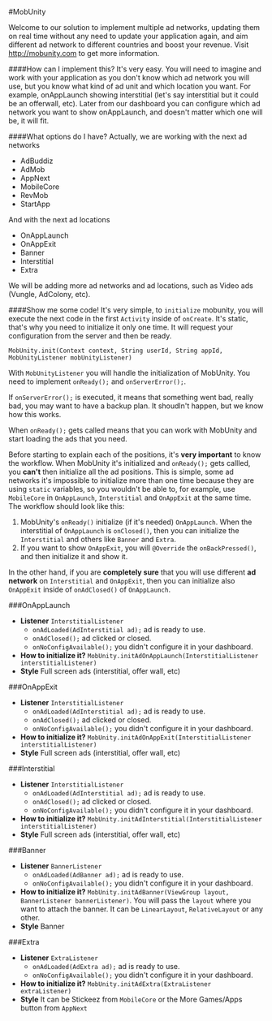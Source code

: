 #MobUnity

Welcome to our solution to implement multiple ad networks, updating them on real time without any need to update your application again, and aim different ad network to different countries and boost your revenue. Visit http://mobunity.com to get more information.

####How can I implement this?
It's very easy. You will need to imagine and work with your application as you don't know which ad network you will use, but you know what kind of ad unit and which location you want. For example, onAppLaunch showing interstitial (let's say interstitial but it could be an offerwall, etc). Later from our dashboard you can configure which ad network you want to show onAppLaunch, and doesn't matter which one will be, it will fit.

####What options do I have?
Actually, we are working with the next ad networks
* AdBuddiz
* AdMob
* AppNext
* MobileCore
* RevMob
* StartApp

And with the next ad locations
* OnAppLaunch
* OnAppExit
* Banner
* Interstitial
* Extra

We will be adding more ad networks and ad locations, such as Video ads (Vungle, AdColony, etc).

####Show me some code!
It's very simple, to `initialize` mobunity, you will execute the next code in the first `Activity` inside of `onCreate`. It's static, that's why you need to initialize it only one time. It will request your configuration from the server and then be ready.

`MobUnity.init(Context context, String userId, String appId, MobUnityListener mobUnityListener)`

With `MobUnityListener` you will handle the initialization of MobUnity. You need to implement `onReady();` and `onServerError();`.

If `onServerError();` is executed, it means that something went bad, really bad, you may want to have a backup plan. It shoudln't happen, but we know how this works.

When `onReady();` gets called means that you can work with MobUnity and start loading the ads that you need.

Before starting to explain each of the positions, it's **very important** to know the workflow. When MobUnity it's initialized and `onReady();` gets callled, you **can't** then initialize all the ad positions. This is simple, some ad networks it's impossible to initialize more than one time because they are using `static` variables, so you wouldn't be able to, for example, use `MobileCore` in `OnAppLaunch`, `Interstitial` and `OnAppExit` at the same time. The workflow should look like this:
1. MobUnity's `onReady()` initialize (if it's needed) `OnAppLaunch`. When the interstitial of `OnAppLaunch` is `onClosed()`, then you can initialize the `Interstitial` and others like `Banner` and `Extra`.
2. If you want to show `OnAppExit`, you will `@Override` the `onBackPressed()`, and then initialize it and show it.

In the other hand, if you are **completely sure** that you will use different **ad network** on `Interstitial` and `OnAppExit`, then you can initialize also `OnAppExit` inside of `onAdClosed()` of `OnAppLaunch`.

###OnAppLaunch
* **Listener** `InterstitialListener`
  * `onAdLoaded(AdInterstitial ad);` ad is ready to use.
  * `onAdClosed();` ad clicked or closed.
  * `onNoConfigAvailable();` you didn't configure it in your dashboard.
* **How to initialize it?** `MobUnity.initAdOnAppLaunch(InterstitialListener interstitialListener)`
* **Style** Full screen ads (interstitial, offer wall, etc)

###OnAppExit
* **Listener** `InterstitialListener`
  * `onAdLoaded(AdInterstitial ad);` ad is ready to use.
  * `onAdClosed();` ad clicked or closed.
  * `onNoConfigAvailable();` you didn't configure it in your dashboard.
* **How to initialize it?** `MobUnity.initAdOnAppExit(InterstitialListener interstitialListener)`
* **Style** Full screen ads (interstitial, offer wall, etc)

###Interstitial
* **Listener** `InterstitialListener`
  * `onAdLoaded(AdInterstitial ad);` ad is ready to use.
  * `onAdClosed();` ad clicked or closed.
  * `onNoConfigAvailable();` you didn't configure it in your dashboard.
* **How to initialize it?** `MobUnity.initAdInterstitial(InterstitialListener interstitialListener)`
* **Style** Full screen ads (interstitial, offer wall, etc)

###Banner
* **Listener** `BannerListener`
  * `onAdLoaded(AdBanner ad);` ad is ready to use.
  * `onNoConfigAvailable();` you didn't configure it in your dashboard.
* **How to initialize it?** `MobUnity.initAdBanner(ViewGroup layout, BannerListener bannerListener)`. You will pass the `layout` where you want to attach the banner. It can be `LinearLayout`, `RelativeLayout` or any other.
* **Style** Banner

###Extra
* **Listener** `ExtraListener`
  * `onAdLoaded(AdExtra ad);` ad is ready to use.
  * `onNoConfigAvailable();` you didn't configure it in your dashboard.
* **How to initialize it?** `MobUnity.initAdExtra(ExtraListener extraListener)`
* **Style** It can be Stickeez from `MobileCore` or the More Games/Apps button from `AppNext`
